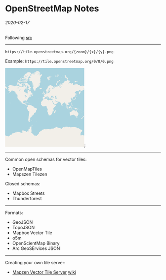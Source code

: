 OpenStreetMap Notes
===

###### 2020-02-17

Following [src](https://www.youtube.com/watch?v=savQWL0kq_g)

---

```
https://tile.openstreetmap.org/{zoom}/{x}/{y}.png
```

Example: `https://tile.openstreetmap.org/0/0/0.png`

![world image](img/0.png);

---

Common open schemas for vector tiles:

* OpenMapTiles
* Mapszen Tilezen

Closed schemas:

* Mapbox Streets
* Thunderforest

---

Formats:

* GeoJSON
* TopoJSON
* Mapbox Vector Tile
* o5m
* OpenScientMap Binary
* Arc GeoSErvices JSON

---

Creating your own tile server:

* [Mapzen Vector Tile Server](https://github.com/tilezen/tileserver) [wiki](https://github.com/tilezen/vector-datasource/wiki/Mapzen-Vector-Tile-Service)
